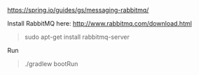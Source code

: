 https://spring.io/guides/gs/messaging-rabbitmq/

Install RabbitMQ here:
http://www.rabbitmq.com/download.html

> sudo apt-get install rabbitmq-server 

Run
> ./gradlew bootRun


